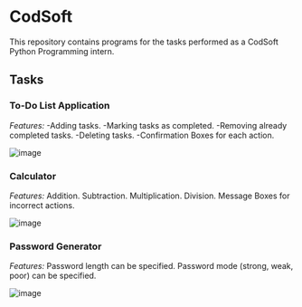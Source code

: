 # CodSoft
This repository contains programs for the tasks performed as a CodSoft Python Programming intern.

## Tasks

### To-Do List Application
*Features:*
-Adding tasks.
-Marking tasks as completed.
-Removing already completed tasks.
-Deleting tasks.
-Confirmation Boxes for each action.

![image](https://github.com/taradwivedi/CodSoft/assets/157028864/6c08678b-ba0e-4211-9bea-0c31877ba0e3)

### Calculator
*Features:*
Addition.
Subtraction.
Multiplication.
Division.
Message Boxes for incorrect actions.

![image](https://github.com/taradwivedi/CodSoft/assets/157028864/a0964d08-3e52-4152-820b-70638ec621f4)

### Password Generator
*Features:*
Password length can be specified.
Password mode (strong, weak, poor) can be specified.

![image](https://github.com/taradwivedi/CodSoft/assets/157028864/ce94c195-92f8-4e04-b3be-23165a836ffc)



